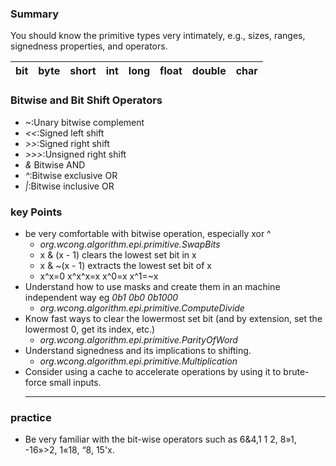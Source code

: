 ### Summary
You should know the primitive types very intimately, e.g., sizes, ranges, signedness properties, and operators.

bit|byte|short|int|long|float|double|char
---|---|---|---|---|---|---|---|

### Bitwise and Bit Shift Operators
* ~:Unary bitwise complement
* *<<*:Signed left shift
* *>>*:Signed right shift
* *>>>*:Unsigned right shift
* *&* Bitwise AND
* *^*:Bitwise exclusive OR
* *|*:Bitwise inclusive OR

### key Points
* be very comfortable with bitwise operation, especially xor ^
    * *org.wcong.algorithm.epi.primitive.SwapBits*
    * x & (x - 1) clears the lowest set bit in x
    * x & ~(x - 1) extracts the lowest set bit of x
    * x^x=0 x^x^x=x  x^0=x  x^1=~x
* Understand how to use masks and create them in an machine independent way eg *0b1* *0b0* *0b1000*
    * *org.wcong.algorithm.epi.primitive.ComputeDivide*
* Know fast ways to clear the lowermost set bit (and by extension, set the lowermost 0, get its index, etc.)
    * *org.wcong.algorithm.epi.primitive.ParityOfWord*
* Understand signedness and its implications to shifting.
    * *org.wcong.algorithm.epi.primitive.Multiplication*
* Consider using a cache to accelerate operations by using it to brute-force small inputs.
    * ** 
    
### practice
* Be very familiar with the bit-wise operators such as 6&4,1 1 2, 8»1, -16»>2, 1«18, “8, 15'x.


